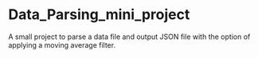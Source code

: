# Data_Parsing_mini_project
A small project to parse a data file and output JSON file with the option of applying a moving average filter.
